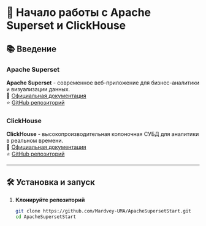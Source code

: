 # 🚀 Начало работы с Apache Superset и ClickHouse

## 📚 Введение

### Apache Superset

**Apache Superset** - современное веб-приложение для бизнес-аналитики и визуализации данных.  
🔗 [Официальная документация](https://superset.apache.org/)  
⭐ [GitHub репозиторий](https://github.com/apache/superset)

### ClickHouse

**ClickHouse** - высокопроизводительная колоночная СУБД для аналитики в реальном времени.  
🔗 [Официальная документация](https://clickhouse.com/docs/)  
⭐ [GitHub репозиторий](https://github.com/ClickHouse/ClickHouse)

---

## 🛠️ Установка и запуск

1. **Клонируйте репозиторий**
   ```bash
   git clone https://github.com/Mardvey-UMA/ApacheSupersetStart.git
   cd ApacheSupersetStart
   ```
